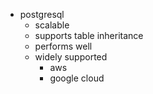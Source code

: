 - postgresql 
    - scalable 
    - supports table inheritance
    - performs well 
    - widely supported
        - aws 
        - google cloud

